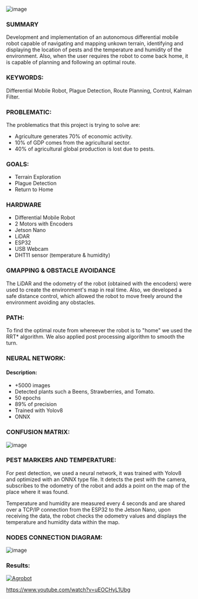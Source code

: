 ![image](https://github.com/user-attachments/assets/48b98c19-6db2-419a-a9a7-83903dbc43da)

### SUMMARY
Development and implementation of an autonomous differential mobile robot capable of navigating and mapping unkown terrain, identifying and displaying the location of pests and the temperature and humidity of the environment. Also, when the user requires the robot to come back home, it is capable of planning and following an optimal route.

### KEYWORDS:
Differential Mobile Robot, Plague Detection, Route Planning, Control, Kalman Filter.  

### PROBLEMATIC:
The problematics that this project is trying to solve are:
* Agriculture generates 70% of economic activity.
* 10% of GDP comes from the agricultural sector.
* 40% of agricultural global production is lost due to pests.

### GOALS:
* Terrain Exploration
* Plague Detection
* Return to Home

### HARDWARE
* Differential Mobile Robot
* 2 Motors with Encoders
* Jetson Nano
* LiDAR
* ESP32
* USB Webcam
* DHT11 sensor (temperature & humidity)

### GMAPPING & OBSTACLE AVOIDANCE
The LiDAR and the odometry of the robot (obtained with the encoders) were used to create the environment's map in real time. Also, we developed a safe distance control, which allowed the robot to move freely around the environment avoiding any obstacles. 

### PATH:
To find the optimal route from whereever the robot is to "home" we used the RRT* algorithm. We also applied post processing algorithm to smooth the turn. 

### NEURAL NETWORK:
#### Description:
* +5000 images
* Detected plants such a Beens, Strawberries, and Tomato.
* 50 epochs
* 89% of precision
* Trained with Yolov8
* ONNX

### CONFUSION MATRIX:
![image](https://github.com/user-attachments/assets/9c85f72a-af69-4b13-a2c9-5f310b31ebfc)

### PEST MARKERS AND TEMPERATURE:
For pest detection, we used a neural network, it was trained with Yolov8 and optimized with an ONNX type file. It detects the pest with the camera, subscribes to the odometry of the robot and adds a point on the map of the
place where it was found.

Temperature and humidity are measured every 4 seconds and are shared over a TCP/IP connection from the ESP32 to the Jetson Nano, upon receiving the data, the robot checks the odometry values ​​and displays the temperature and humidity  data within the map.

### NODES CONNECTION DIAGRAM:
![image](https://github.com/user-attachments/assets/2bd7c4c1-dd85-4483-bf28-7a24372bdc36)


### Results:
[![Agrobot](https://img.youtube.com/vi/uEOCHyL1Ubg/0.jpg)](https://www.youtube.com/watch?v=uEOCHyL1Ubg)

https://www.youtube.com/watch?v=uEOCHyL1Ubg
